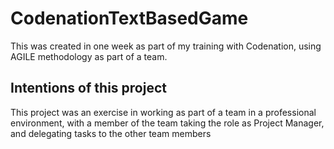# CodenationTextBasedGame
This was created in one week as part of my training with Codenation, using AGILE methodology as part of a team.

## Intentions of this project
This project was an exercise in working as part of a team in a professional environment, with a member of the team taking the role as Project Manager, 
and delegating tasks to the other team members 

